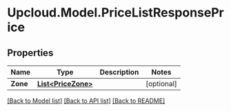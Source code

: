 # Upcloud.Model.PriceListResponsePrice
## Properties

Name | Type | Description | Notes
------------ | ------------- | ------------- | -------------
**Zone** | [**List&lt;PriceZone&gt;**](PriceZone.md) |  | [optional] 

[[Back to Model list]](../README.md#documentation-for-models) [[Back to API list]](../README.md#documentation-for-api-endpoints) [[Back to README]](../README.md)

